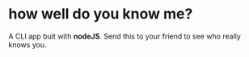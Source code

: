 # how well do you know me?

A CLI app buit with **nodeJS**. Send this to your friend to see who really knows you.